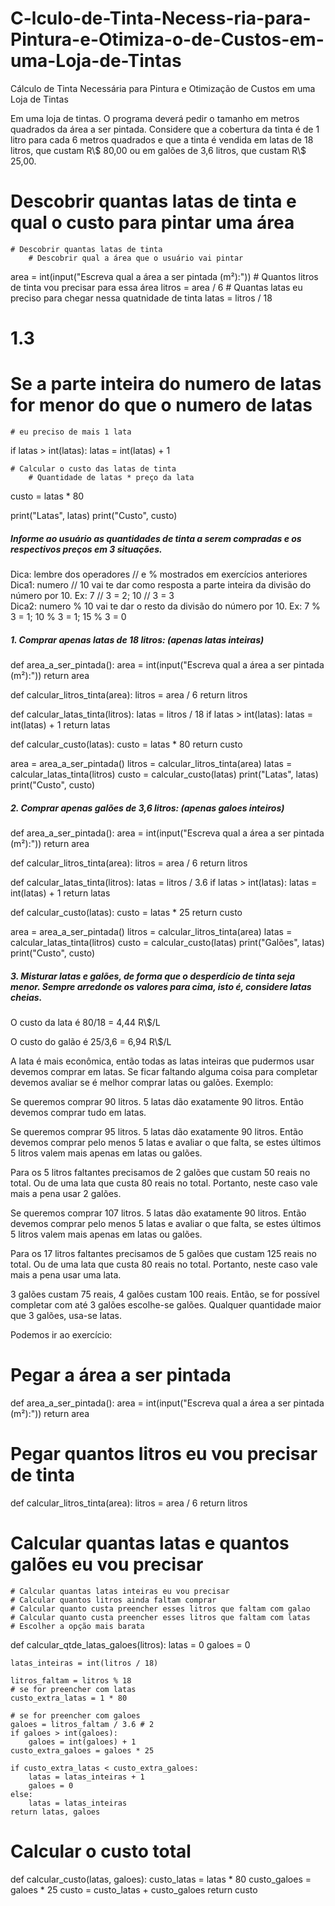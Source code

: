 # C-lculo-de-Tinta-Necess-ria-para-Pintura-e-Otimiza-o-de-Custos-em-uma-Loja-de-Tintas
Cálculo de Tinta Necessária para Pintura e Otimização de Custos em uma Loja de Tintas

Em uma loja de tintas. O programa deverá pedir o tamanho em metros quadrados da área a ser pintada. Considere que a cobertura da tinta é de 1 litro para cada 6 metros quadrados e que a tinta é vendida em latas de 18 litros, que custam R\\$ 80,00 ou em galões de 3,6 litros, que custam R\\$ 25,00.

# Descobrir quantas latas de tinta e qual o custo para pintar uma área
    # Descobrir quantas latas de tinta
        # Descobrir qual a área que o usuário vai pintar
area = int(input("Escreva qual a área a ser pintada (m²):"))
        # Quantos litros de tinta vou precisar para essa área
litros = area / 6
        # Quantas latas eu preciso para chegar nessa quatnidade de tinta
latas = litros / 18
# 1.3
# Se a parte inteira do numero de latas for menor do que o numero de latas
    # eu preciso de mais 1 lata
if latas > int(latas):
    latas = int(latas) + 1
    
    # Calcular o custo das latas de tinta
        # Quantidade de latas * preço da lata
custo = latas * 80

print("Latas", latas)
print("Custo", custo)


##### Informe ao usuário as quantidades de tinta a serem compradas e os respectivos preços em 3 situações.

Dica: lembre dos operadores // e % mostrados em exercícios anteriores<br>
Dica1: numero // 10 vai te dar como resposta a parte inteira da divisão do número por 10. Ex: 7 // 3 = 2; 10 // 3 = 3<br> 
Dica2: numero % 10 vai te dar o resto da divisão do número por 10. Ex: 7 % 3 = 1; 10 % 3 = 1; 15 % 3 = 0

##### 1. Comprar apenas latas de 18 litros: (apenas latas inteiras)


def area_a_ser_pintada():
    area = int(input("Escreva qual a área a ser pintada (m²):"))
    return area

def calcular_litros_tinta(area):
    litros = area / 6
    return litros
    
def calcular_latas_tinta(litros):
    latas = litros / 18
    if latas > int(latas):
        latas = int(latas) + 1
    return latas

def calcular_custo(latas):
    custo = latas * 80
    return custo

area = area_a_ser_pintada()
litros = calcular_litros_tinta(area)
latas = calcular_latas_tinta(litros)
custo = calcular_custo(latas)
print("Latas", latas)
print("Custo", custo)

##### 2. Comprar apenas galões de 3,6 litros: (apenas galoes inteiros)

def area_a_ser_pintada():
    area = int(input("Escreva qual a área a ser pintada (m²):"))
    return area

def calcular_litros_tinta(area):
    litros = area / 6
    return litros
    
def calcular_latas_tinta(litros):
    latas = litros / 3.6
    if latas > int(latas):
        latas = int(latas) + 1
    return latas

def calcular_custo(latas):
    custo = latas * 25
    return custo

area = area_a_ser_pintada()
litros = calcular_litros_tinta(area)
latas = calcular_latas_tinta(litros)
custo = calcular_custo(latas)
print("Galões", latas)
print("Custo", custo)



##### 3. Misturar latas e galões, de forma que o desperdício de tinta seja menor. Sempre arredonde os valores para cima, isto é, considere latas cheias.

O custo da lata é 80/18 = 4,44 R\\$/L

O custo do galão é 25/3,6 = 6,94 R\\$/L

A lata é mais econômica, então todas as latas inteiras que pudermos usar devemos comprar em latas. Se ficar faltando alguma coisa para completar devemos avaliar se é melhor comprar latas ou galões. Exemplo:

Se queremos comprar 90 litros. 5 latas dão exatamente 90 litros. Então devemos comprar tudo em latas.

Se queremos comprar 95 litros. 5 latas dão exatamente 90 litros. Então devemos comprar pelo menos 5 latas e avaliar o que falta, se estes últimos 5 litros valem mais apenas em latas ou galões.

Para os 5 litros faltantes precisamos de 2 galões que custam 50 reais no total. Ou de uma lata que custa 80 reais no total. Portanto, neste caso vale mais a pena usar 2 galões.

Se queremos comprar 107 litros. 5 latas dão exatamente 90 litros. Então devemos comprar pelo menos 5 latas e avaliar o que falta, se estes últimos 5 litros valem mais apenas em latas ou galões.

Para os 17 litros faltantes precisamos de 5 galões que custam 125 reais no total. Ou de uma lata que custa 80 reais no total. Portanto, neste caso vale mais a pena usar uma lata.

3 galões custam 75 reais, 4 galões custam 100 reais. Então, se for possível completar com até 3 galões escolhe-se galões. Qualquer quantidade maior que 3 galões, usa-se latas.

Podemos ir ao exercício:

# Pegar a área a ser pintada
def area_a_ser_pintada():
    area = int(input("Escreva qual a área a ser pintada (m²):"))
    return area

# Pegar quantos litros eu vou precisar de tinta
def calcular_litros_tinta(area):
    litros = area / 6
    return litros

# Calcular quantas latas e quantos galões eu vou precisar
    # Calcular quantas latas inteiras eu vou precisar
    # Calcular quantos litros ainda faltam comprar
    # Calcular quanto custa preencher esses litros que faltam com galao
    # Calcular quanto custa preencher esses litros que faltam com latas
    # Escolher a opção mais barata
def calcular_qtde_latas_galoes(litros):
    latas = 0
    galoes = 0

    latas_inteiras = int(litros / 18)

    litros_faltam = litros % 18
    # se for preencher com latas
    custo_extra_latas = 1 * 80

    # se for preencher com galoes
    galoes = litros_faltam / 3.6 # 2
    if galoes > int(galoes):
        galoes = int(galoes) + 1
    custo_extra_galoes = galoes * 25

    if custo_extra_latas < custo_extra_galoes:
        latas = latas_inteiras + 1
        galoes = 0
    else:
        latas = latas_inteiras
    return latas, galoes

# Calcular o custo total
def calcular_custo(latas, galoes):
    custo_latas = latas * 80
    custo_galoes = galoes * 25
    custo = custo_latas + custo_galoes
    return custo
